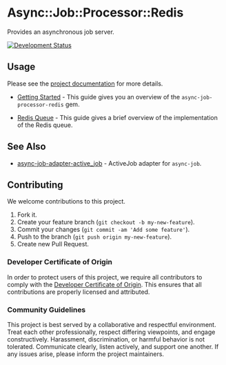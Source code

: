 # Async::Job::Processor::Redis

Provides an asynchronous job server.

[![Development Status](https://github.com/socketry/async-job-processor-redis/workflows/Test/badge.svg)](https://github.com/socketry/async-job-processor-redis/actions?workflow=Test)

## Usage

Please see the [project documentation](https://socketry.github.io/async-job-processor-redis/) for more details.

  - [Getting Started](https://socketry.github.io/async-job-processor-redis/guides/getting-started/index) - This guide gives you an overview of the `async-job-processor-redis` gem.

  - [Redis Queue](https://socketry.github.io/async-job-processor-redis/guides/redis-queue/index) - This guide gives a brief overview of the implementation of the Redis queue.

## See Also

  - [async-job-adapter-active\_job](https://github.com/socketry/async-job-adapter-active_job) - ActiveJob adapter for `async-job`.

## Contributing

We welcome contributions to this project.

1.  Fork it.
2.  Create your feature branch (`git checkout -b my-new-feature`).
3.  Commit your changes (`git commit -am 'Add some feature'`).
4.  Push to the branch (`git push origin my-new-feature`).
5.  Create new Pull Request.

### Developer Certificate of Origin

In order to protect users of this project, we require all contributors to comply with the [Developer Certificate of Origin](https://developercertificate.org/). This ensures that all contributions are properly licensed and attributed.

### Community Guidelines

This project is best served by a collaborative and respectful environment. Treat each other professionally, respect differing viewpoints, and engage constructively. Harassment, discrimination, or harmful behavior is not tolerated. Communicate clearly, listen actively, and support one another. If any issues arise, please inform the project maintainers.
